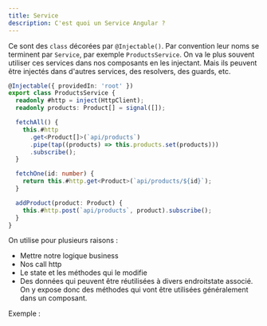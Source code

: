 ```yaml
---
title: Service
description: C'est quoi un Service Angular ?
---
```


Ce sont des `class` décorées par `@Injectable()`. Par convention leur noms se terminent par `Service`, par exemple `ProductsService`. On va le plus souvent utiliser ces services dans nos composants en les injectant. Mais ils peuvent être injectés dans d'autres services, des resolvers, des guards, etc.

```ts
@Injectable({ providedIn: 'root' })
export class ProductsService {
  readonly #http = inject(HttpClient);
  readonly products: Product[] = signal([]);

  fetchAll() {
    this.#http
      .get<Product[]>(`api/products`)
      .pipe(tap((products) => this.products.set(products)))
      .subscribe();
  }

  fetchOne(id: number) {
    return this.#http.get<Product>(`api/products/${id}`);
  }

  addProduct(product: Product) {
    this.#http.post(`api/products`, product).subscribe();
  }
}

```

On utilise pour plusieurs raisons :
- Mettre notre logique business
- Nos call http 
- Le state et les méthodes qui le modifie
- Des données qui peuvent être réutilisées à divers endroitstate associé. On y expose donc des méthodes qui vont être utilisées généralement dans un composant.

Exemple :
